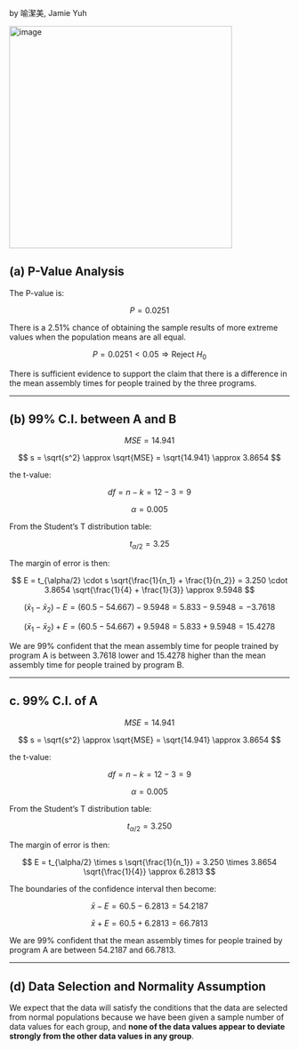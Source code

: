 by 喻潔美, Jamie Yuh 

<img width="400" alt="image" src="https://github.com/user-attachments/assets/530a4111-73b2-403f-982b-69c12905862d" />


## (a) P-Value Analysis

The P-value is:

$$
P = 0.0251
$$

There is a 2.51% chance of obtaining the sample results of more extreme values when the population means are all equal.


$$
P = 0.0251 < 0.05 \Rightarrow \text{Reject } H_0
$$

There is sufficient evidence to support the claim that there is a difference in the mean assembly times for people trained by the three programs.

---

## (b) 99% C.I. between A and B


$$
MSE = 14.941
$$


$$
s = \sqrt{s^2} \approx \sqrt{MSE} = \sqrt{14.941} \approx 3.8654
$$

the t-value:

$$
df = n - k = 12 - 3 = 9
$$

$$
\alpha =  0.005
$$

From the Student’s T distribution table:

$$
t_{\alpha/2} = 3.25
$$

The margin of error is then:

$$
E = t_{\alpha/2} \cdot s \sqrt{\frac{1}{n_1} + \frac{1}{n_2}} = 3.250 \cdot 3.8654 \sqrt{\frac{1}{4} + \frac{1}{3}} \approx 9.5948
$$


$$
(\bar{x}_1 - \bar{x}_2) - E = (60.5 - 54.667) - 9.5948 = 5.833 - 9.5948 = -3.7618
$$

$$
(\bar{x}_1 - \bar{x}_2) + E = (60.5 - 54.667) + 9.5948 = 5.833 + 9.5948 = 15.4278
$$

We are 99% confident that the mean assembly time for people trained by program A is between 3.7618 lower and 15.4278 higher than the mean assembly time for people trained by program B.

---

## c.  99% C.I. of A

$$
MSE = 14.941
$$

$$
s = \sqrt{s^2} \approx \sqrt{MSE} = \sqrt{14.941} \approx 3.8654
$$

the t-value:

$$
df = n - k = 12 - 3 = 9
$$


$$
\alpha = 0.005
$$

From the Student’s T distribution table:

$$
t_{\alpha/2} = 3.250
$$

The margin of error is then:

$$
E = t_{\alpha/2} \times s \sqrt{\frac{1}{n_1}} = 3.250 \times 3.8654 \sqrt{\frac{1}{4}} \approx 6.2813
$$

The boundaries of the confidence interval then become:

$$
\bar{x} - E = 60.5 - 6.2813 = 54.2187
$$

$$
\bar{x} + E = 60.5 + 6.2813 = 66.7813
$$

We are 99% confident that the mean assembly times for people trained by program A are between 54.2187 and 66.7813.

---

## (d) Data Selection and Normality Assumption

We expect that the data will satisfy the conditions that the data are selected from normal populations because we have been given a sample number of data values for each group, and **none of the data values appear to deviate strongly from the other data values in any group**.
